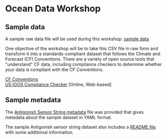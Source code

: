 # Ocean Data Workshop

## Sample data

A sample raw data file will be used during this workshop:
[sample data](sample_data/antigonish_sensorstring_data.csv)

One objective of the workshop will be to take this CSV file in raw form and transform it into a standards-compliant dataset that follows the Climate and Forecast (CF) Conventions. There are a variety of open source tools that "understand" CF data, including compliance checkers to determine whether your data is compliant with the CF Conventions.

[CF Conventions](https://cfconventions.org)  
[US IOOS Compliance Checker](https://compliance.ioos.us/index.html) [Online, Web-based]

## Sample metadata

The [Antigonish Sensor String metadata](sample_data/antigonish_sensorstring_metadata.yaml) file was provided that gives metadata about the sample dataset in YAML format.

The sample Antigonish sensor string dataset also includes a [README file](sample_data/antigonish_sensorstring_readme.txt) with some additional information.

